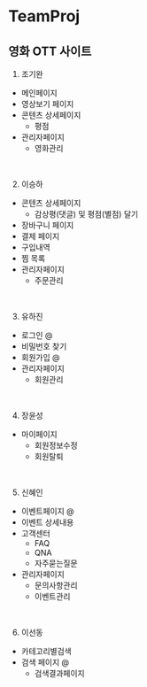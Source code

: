 # TeamProj
## 영화 OTT 사이트<br>
1. 조기완<br>
- 메인페이지<br>
- 영상보기 페이지<br>
- 콘텐츠 상세페이지<br>
  + 평점<br>
- 관리자페이지<br>
  + 영화관리<br>
<br>

2. 이승하<br>
- 콘텐츠 상세페이지<br>
  + 감상평(댓글) 및 평점(별점) 달기<br>
- 장바구니 페이지<br>
- 결제 페이지<br>
- 구입내역<br>
- 찜 목록<br>
- 관리자페이지<br>
  + 주문관리<br>
<br>

3. 유하진<br>
- 로그인 @<br>
- 비밀번호 찾기<br>
- 회원가입 @<br>
- 관리자페이지
  + 회원관리<br>
<br>

4. 장윤성<br>
- 마이페이지<br>
  + 회원정보수정<br>
  + 회원탈퇴<br>
<br>

5. 신혜인
- 이벤트페이지 @<br>
- 이벤트 상세내용<br>
- 고객센터<br>
  + FAQ<br>
  + QNA<br>
  + 자주묻는질문<br>
- 관리자페이지<br>
  + 문의사항관리<br>
  + 이벤트관리<br>
<br>

6. 이선동<br>
- 카테고리별검색<br>
- 검색 페이지 @<br>
  + 검색결과페이지<br>
